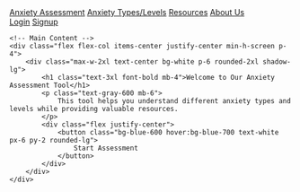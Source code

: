 <!DOCTYPE html>
<html lang="en">
<head>
    <meta charset="UTF-8">
    <meta name="viewport" content="width=device-width, initial-scale=1.0">
    <title>Landing Page</title>
    <script src="https://cdn.tailwindcss.com"></script>
</head>
<body class="min-h-screen flex flex-col items-center justify-center bg-gray-100">
    <!-- Navigation Bar -->
    <nav class="bg-white shadow-md py-4 px-6 flex justify-center items-center w-full">
        <div class="flex space-x-6">
            <a href="#" class="text-gray-700 font-semibold hover:text-blue-600">Anxiety Assessment</a>
            <a href="#" class="text-gray-700 font-semibold hover:text-blue-600">Anxiety Types/Levels</a>
            <a href="#" class="text-gray-700 font-semibold hover:text-blue-600">Resources</a>
            <a href="#" class="text-gray-700 font-semibold hover:text-blue-600">About Us</a>
        </div>
        <div class="flex space-x-6 ml-10">
            <a href="#" class="bg-blue-600 text-white px-6 py-2 rounded-lg hover:bg-blue-700">Login</a>
            <a href="#" class="bg-blue-600 text-white px-6 py-2 rounded-lg hover:bg-blue-700">Signup</a>
        </div>
    </nav>

    <!-- Main Content -->
    <div class="flex flex-col items-center justify-center min-h-screen p-4">
        <div class="max-w-2xl text-center bg-white p-6 rounded-2xl shadow-lg">
            <h1 class="text-3xl font-bold mb-4">Welcome to Our Anxiety Assessment Tool</h1>
            <p class="text-gray-600 mb-6">
                This tool helps you understand different anxiety types and levels while providing valuable resources.
            </p>
            <div class="flex justify-center">
                <button class="bg-blue-600 hover:bg-blue-700 text-white px-6 py-2 rounded-lg">
                    Start Assessment
                </button>
            </div>
        </div>
    </div>
</body>
</html>
